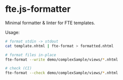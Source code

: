 # fte.js-formatter

Minimal formatter & linter for FTE templates.

Usage:

```bash
# format stdin -> stdout
cat template.nhtml | fte-format > formatted.nhtml

# format files in-place
fte-format --write demo/complexSample/views/*.nhtml

# check (CI)
fte-format --check demo/complexSample/views/*.nhtml
```
